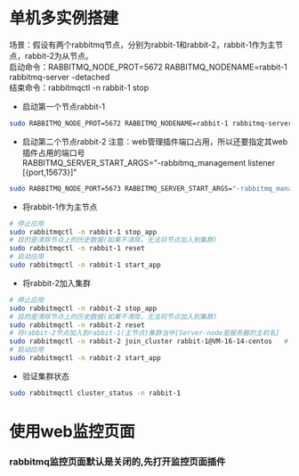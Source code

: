# 单机多实例搭建
场景：假设有两个rabbitmq节点，分别为rabbit-1和rabbit-2，rabbit-1作为主节点，rabbit-2为从节点。  
启动命令：RABBITMQ_NODE_PROT=5672 RABBITMQ_NODENAME=rabbit-1 rabbitmq-server -detached  
结束命令：rabbitmqctl -n rabbit-1 stop  

- 启动第一个节点rabbit-1
```bash
sudo RABBITMQ_NODE_PROT=5672 RABBITMQ_NODENAME=rabbit-1 rabbitmq-server start &
```
- 启动第二个节点rabbit-2
注意：web管理插件端口占用，所以还要指定其web插件占用的端口号  
RABBITMQ_SERVER_START_ARGS="-rabbitmq_management listener [{port,15673}]"  
```bash
sudo RABBITMQ_NODE_PORT=5673 RABBITMQ_SERVER_START_ARGS="-rabbitmq_management listener [{port,15673}]" RABBITMQ_NODENAME=rabbit-2 rabbitmq-server start &
```
- 将rabbit-1作为主节点
```bash
# 停止应用
sudo rabbitmqctl -n rabbit-1 stop_app
# 目的是清除节点上的历史数据(如果不清除，无法将节点加入到集群)
sudo rabbitmqctl -n rabbit-1 reset
# 启动应用
sudo rabbitmqctl -n rabbit-1 start_app
```
- 将rabbit-2加入集群
```bash
# 停止应用
sudo rabbitmqctl -n rabbit-2 stop_app
# 目的是清除节点上的历史数据(如果不清除，无法将节点加入到集群) 
sudo rabbitmqctl -n rabbit-2 reset
# 将rabbit-2节点加入到rabbit-1(主节点)集群当中[Server-node是服务器的主机名]
sudo rabbitmqctl -n rabbit-2 join_cluster rabbit-1@VM-16-14-centos   # @的后面就是服务器的主机名称
# 启动应用
sudo rabbitmqctl -n rabbit-2 start_app
```
- 验证集群状态
```bash
sudo rabbitmqctl cluster_status -n rabbit-1
```

# 使用web监控页面
### rabbitmq监控页面默认是关闭的,先打开监控页面插件
```bash

```
